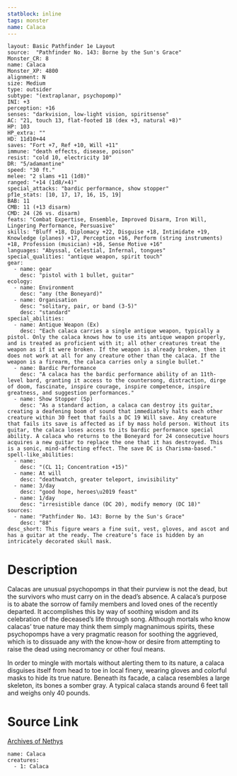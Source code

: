 ```yaml
---
statblock: inline
tags: monster
name: Calaca
---
```

```statblock
layout: Basic Pathfinder 1e Layout
source:  "Pathfinder No. 143: Borne by the Sun's Grace"
Monster_CR: 8
name: Calaca
Monster_XP: 4800
alignment: N
size: Medium
type: outsider
subtype: "(extraplanar, psychopomp)"
INI: +3
perception: +16
senses: "darkvision, low-light vision, spiritsense"
AC: "21, touch 13, flat-footed 18 (dex +3, natural +8)"
HP: 103
HP_extra: ""
HD: 11d10+44
saves: "Fort +7, Ref +10, Will +11"
immune: "death effects, disease, poison"
resist: "cold 10, electricity 10"
DR: "5/adamantine"
speed: "30 ft."
melee: "2 slams +11 (1d8)"
ranged: "+14 (1d8/×4)"
special_attacks: "bardic performance, show stopper"
pf1e_stats: [10, 17, 17, 16, 15, 19]
BAB: 11
CMB: 11 (+13 disarm)
CMD: 24 (26 vs. disarm)
feats: "Combat Expertise, Ensemble, Improved Disarm, Iron Will, Lingering Performance, Persuasive"
skills: "Bluff +18, Diplomacy +22, Disguise +18, Intimidate +19, Knowledge (planes) +17, Perception +16, Perform (string instruments) +18, Profession (musician) +16, Sense Motive +16"
languages: "Abyssal, Celestial, Infernal, tongues"
special_qualities: "antique weapon, spirit touch"
gear:
  - name: gear
    desc: "pistol with 1 bullet, guitar"
ecology:
  - name: Environment
    desc: "any (the Boneyard)"
  - name: Organisation
    desc: "solitary, pair, or band (3-5)"
    desc: "standard"
special_abilities:
  - name: Antique Weapon (Ex)
    desc: "Each calaca carries a single antique weapon, typically a pistol. Only the calaca knows how to use its antique weapon properly, and is treated as proficient with it; all other creatures treat the weapon as if it were broken. If the weapon is already broken, then it does not work at all for any creature other than the calaca. If the weapon is a firearm, the calaca carries only a single bullet."
  - name: Bardic Performance
    desc: "A calaca has the bardic performance ability of an 11th-level bard, granting it access to the countersong, distraction, dirge of doom, fascinate, inspire courage, inspire competence, inspire greatness, and suggestion performances."
  - name: Show Stopper (Sp)
    desc: "As a standard action, a calaca can destroy its guitar, creating a deafening boom of sound that immediately halts each other creature within 30 feet that fails a DC 19 Will save. Any creature that fails its save is affected as if by mass hold person. Without its guitar, the calaca loses access to its bardic performance special ability. A calaca who returns to the Boneyard for 24 consecutive hours acquires a new guitar to replace the one that it has destroyed. This is a sonic, mind-affecting effect. The save DC is Charisma-based."
spell-like_abilities:
  - name:
    desc: "(CL 11; Concentration +15)"
  - name: At will
    desc: "deathwatch, greater teleport, invisibility"
  - name: 3/day
    desc: "good hope, heroes\u2019 feast"
  - name: 1/day
    desc: "irresistible dance (DC 20), modify memory (DC 18)"
sources:
  - name: "Pathfinder No. 143: Borne by the Sun's Grace"
    desc: "88"
desc_short: This figure wears a fine suit, vest, gloves, and ascot and has a guitar at the ready. The creature’s face is hidden by an intricately decorated skull mask.
```
# Description
Calacas are unusual psychopomps in that their purview is not the dead, but the survivors who must carry on in the dead’s absence. A calaca’s purpose is to abate the sorrow of family members and loved ones of the recently departed. It accomplishes this by way of soothing wisdom and its celebration of the deceased’s life through song. Although mortals who know calacas’ true nature may think them simply magnanimous spirits, these psychopomps have a very pragmatic reason for soothing the aggrieved, which is to dissuade any with the know-how or desire from attempting to raise the dead using necromancy or other foul means.

 In order to mingle with mortals without alerting them to its nature, a calaca disguises itself from head to toe in local finery, wearing gloves and colorful masks to hide its true nature. Beneath its facade, a calaca resembles a large skeleton, its bones a somber gray. A typical calaca stands around 6 feet tall and weighs only 40 pounds.
# Source Link
[Archives of Nethys](https://aonprd.com/MonsterDisplay.aspx?ItemName=Calaca)
```encounter-table
name: Calaca
creatures:
  - 1: Calaca
```
